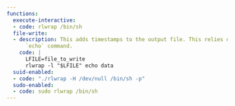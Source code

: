 ```yaml
---
functions:
  execute-interactive:
  - code: rlwrap /bin/sh
  file-write:
  - description: This adds timestamps to the output file. This relies on the external
      `echo` command.
    code: |
      LFILE=file_to_write
      rlwrap -l "$LFILE" echo data
  suid-enabled:
  - code: "./rlwrap -H /dev/null /bin/sh -p"
  sudo-enabled:
  - code: sudo rlwrap /bin/sh
---
```

